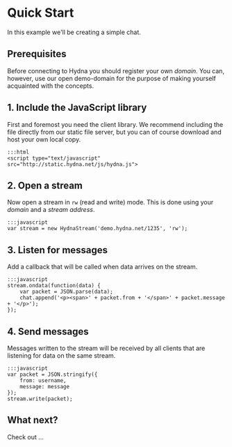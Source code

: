# Quick Start

In this example we'll be creating a simple chat. 

## Prerequisites

Before connecting to Hydna you should register your own *domain*. You can,
however, use our open demo-domain for the purpose of making yourself
acquainted with the concepts.

## 1. Include the JavaScript library

First and foremost you need the client library. We recommend including the
file directly from our static file server, but you can of course download and
host your own local copy.

    :::html
    <script type="text/javascript" src="http://static.hydna.net/js/hydna.js">

## 2. Open a stream

Now open a stream in `rw` (read and write) mode. This is done using your
*domain* and a *stream address*.

    :::javascript
    var stream = new HydnaStream('demo.hydna.net/1235', 'rw');

## 3. Listen for messages

Add a callback that will be called when data arrives on the stream.

    :::javascript
    stream.ondata(function(data) {
        var packet = JSON.parse(data);
        chat.append('<p><span>' + packet.from + '</span>' + packet.message + '</p>');
    });

## 4. Send messages

Messages written to the stream will be received by all clients that are
listening for data on the same stream.

    :::javascript
    var packet = JSON.stringify({
        from: username,
        message: message
    });
    stream.write(packet);

## What next?

Check out ...

